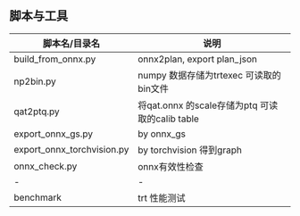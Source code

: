 ## 脚本与工具    

|脚本名/目录名| 说明|  
|----  |----|  
|build_from_onnx.py | onnx2plan, export plan_json |   
|np2bin.py| numpy 数据存储为trtexec 可读取的bin文件  |      
|qat2ptq.py| 将qat.onnx 的scale存储为ptq 可读取的calib table |     
|export_onnx_gs.py| by onnx_gs  |       
|export_onnx_torchvision.py|  by torchvision 得到graph|     
|onnx_check.py|onnx有效性检查 |    
| - | - |    
|benchmark | trt 性能测试|   
